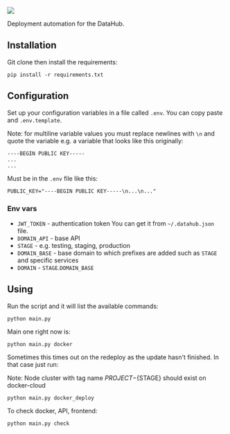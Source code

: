 ![](https://img.shields.io/badge/Python-2.7-brightgreen.svg)

Deployment automation for the DataHub.

## Installation

Git clone then install the requirements:

```
pip install -r requirements.txt
```

## Configuration

Set up your configuration variables in a file called `.env`. You can copy paste and `.env.template`.

Note: for multiline variable values you must replace newlines with `\n` and quote the variable e.g. a variable that looks like this originally:

```
----BEGIN PUBLIC KEY-----
...
...
```

Must be in the `.env` file like this:

```
PUBLIC_KEY="----BEGIN PUBLIC KEY-----\n...\n..."
```
### Env vars

* `JWT_TOKEN` - authentication token
You can get it from `~/.datahub.json` file.
* `DOMAIN_API` - base API
* `STAGE` - e.g. testing, staging, production
* `DOMAIN_BASE` - base domain to which prefixes are added such as `STAGE` and specific services
* `DOMAIN` - `STAGE`.`DOMAIN_BASE`

## Using

Run the script and it will list the available commands:

```
python main.py
```

Main one right now is:

```
python main.py docker
```

Sometimes this times out on the redeploy as the update hasn't finished. In that case just run:

Note: Node cluster with tag name ${PROJECT}-${STAGE} should exist on docker-cloud

```
python main.py docker_deploy
```

To check docker, API, frontend:
```
python main.py check
```


